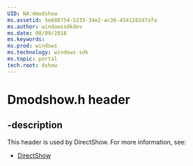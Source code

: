 ```yaml
---
UID: NA:dmodshow
ms.assetid: 5e688754-5233-34e2-ac36-4541282d7afa
ms.author: windowssdkdev
ms.date: 08/09/2018
ms.keywords: 
ms.prod: windows
ms.technology: windows-sdk
ms.topic: portal
tech.root: dshow
---
```


# Dmodshow.h header


## -description


This header is used by DirectShow. For more information, see:

- [DirectShow](../_dshow)
